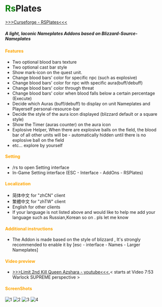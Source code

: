 # <font color = Green>Rs</font>Plates

[>>>Curseforge - RSPlates<<<](https://www.curseforge.com/wow/addons/rsplates)


##### A light, laconic Nameplates Addons based on Blizzard-Source-Nameplates

 

#### <font color = Orange>Features</font>

- Two optional blood bars texture
- Two optional cast bar style
- Show mark-icon on the quest unit.
- Change blood bars' color for specific npc (such as  explosive)
- Change blood bars' color for npc with  specific aura(buff/debuff) 
- Change blood bars' color through threat   
- Change blood bars' color when blood falls below a certain percentage (Execute)
- Decide which Auras (buff/debuff) to display on unit Nameplates and Playerself personal-resource-bar 
- Decide the style of the aura icon displayed (blizzard default or a square style)
- Show the Timer (auras counter) on the aura icon
- Explosive Helper, When there are explosive balls on the field, the blood bar of all other units will be - automatically hidden until there is no explosive ball on the field
- etc... explore by yourself
 

#### <font color = Orange>Setting</font>

- /rs to open Setting interface
- In-Game Setting interface (ESC - Interface - AddOns - RSPlates)
 

#### <font color = Orange>Localization</font>

- 简体中文 for "zhCN" client
- 繁體中文 for "zhTW" client
- English for other clients
- If your language is not listed above and would like to help me add your language such as Russian,Korean so on .  pls let me know
 

#### <font color = Orange>Additional instructions</font>

- The Addon is made based on the style of blizzard <Larger Nameplates>, It's strongly recommended to enable it by [esc - interface - Names - Larger Nameplates]
 

#### <font color = Orange>Video preview</font>

-  [>>>Limit 2nd Kill Queen Azshara - youtube<<<](https://www.youtube.com/watch?v=AdX0FfnaIO8),< starts at Video 7:53 Warlock SUPREME perspective >

#### <font color = Orange>ScreenShots</font>
![1](https://img.nga.178.com/attachments/mon_201908/08/7mQ5-1ghtZoT1kS9b-b4.png) 
![2](https://img.nga.178.com/attachments/mon_202010/22/7mQ5-deihZ1oT3cSm8-ke.png) 
![3](https://img.nga.178.com/attachments/mon_202010/22/7mQ5-ehk1Z1nT3cSmz-et.png) 
![4](https://img.nga.178.com/attachments/mon_202010/22/7mQ5-jgq8Z1wT3cSg5-dq.png) 

